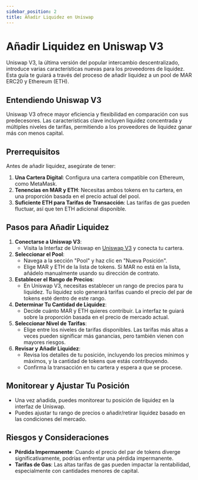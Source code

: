 ```yaml
---
sidebar_position: 2
title: Añadir Liquidez en Uniswap
---
```


# Añadir Liquidez en Uniswap V3

Uniswap V3, la última versión del popular intercambio descentralizado, introduce varias características nuevas para los proveedores de liquidez. Esta guía te guiará a través del proceso de añadir liquidez a un pool de MAR ERC20 y Ethereum (ETH).

## Entendiendo Uniswap V3
Uniswap V3 ofrece mayor eficiencia y flexibilidad en comparación con sus predecesores. Las características clave incluyen liquidez concentrada y múltiples niveles de tarifas, permitiendo a los proveedores de liquidez ganar más con menos capital.

## Prerrequisitos
Antes de añadir liquidez, asegúrate de tener:
1. **Una Cartera Digital**: Configura una cartera compatible con Ethereum, como MetaMask.
2. **Tenencias en MAR y ETH**: Necesitas ambos tokens en tu cartera, en una proporción basada en el precio actual del pool.
3. **Suficiente ETH para Tarifas de Transacción**: Las tarifas de gas pueden fluctuar, así que ten ETH adicional disponible.

## Pasos para Añadir Liquidez
1. **Conectarse a Uniswap V3**: 
   - Visita la Interfaz de Uniswap en [Uniswap V3](https://app.uniswap.org/#/pool) y conecta tu cartera.
2. **Seleccionar el Pool**:
   - Navega a la sección "Pool" y haz clic en "Nueva Posición".
   - Elige MAR y ETH de la lista de tokens. Si MAR no está en la lista, añádelo manualmente usando su dirección de contrato.
3. **Establecer el Rango de Precios**:
   - En Uniswap V3, necesitas establecer un rango de precios para tu liquidez. Tu liquidez solo generará tarifas cuando el precio del par de tokens esté dentro de este rango.
4. **Determinar Tu Cantidad de Liquidez**:
   - Decide cuánto MAR y ETH quieres contribuir. La interfaz te guiará sobre la proporción basada en el precio de mercado actual.
5. **Seleccionar Nivel de Tarifas**:
   - Elige entre los niveles de tarifas disponibles. Las tarifas más altas a veces pueden significar más ganancias, pero también vienen con mayores riesgos.
6. **Revisar y Añadir Liquidez**:
   - Revisa los detalles de tu posición, incluyendo los precios mínimos y máximos, y la cantidad de tokens que estás contribuyendo.
   - Confirma la transacción en tu cartera y espera a que se procese.

## Monitorear y Ajustar Tu Posición
- Una vez añadida, puedes monitorear tu posición de liquidez en la interfaz de Uniswap.
- Puedes ajustar tu rango de precios o añadir/retirar liquidez basado en las condiciones del mercado.

## Riesgos y Consideraciones
- **Pérdida Impermanente**: Cuando el precio del par de tokens diverge significativamente, podrías enfrentar una pérdida impermanente.
- **Tarifas de Gas**: Las altas tarifas de gas pueden impactar la rentabilidad, especialmente con cantidades menores de capital.
